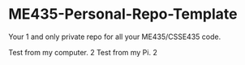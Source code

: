 # ME435-Personal-Repo-Template
Your 1 and only private repo for all your ME435/CSSE435 code.

Test from my computer. 2
Test from my Pi. 2